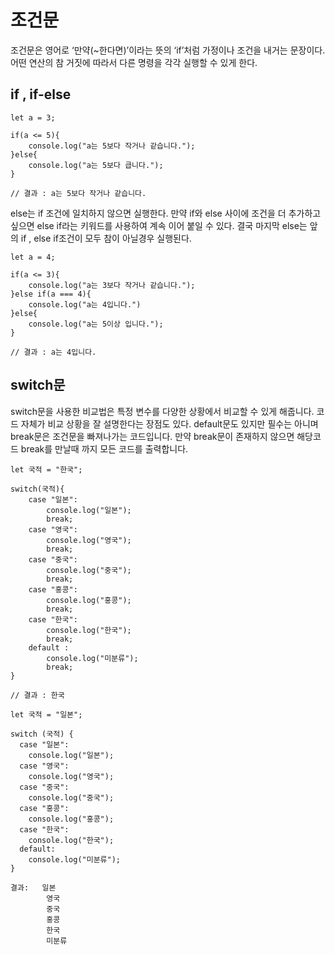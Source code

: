 # 조건문

조건문은 영어로 ‘만약(~한다면)’이라는 뜻의 ‘if’처럼 가정이나 조건을 내거는 문장이다.
어떤 연산의 참 거짓에 따라서 다른 명령을 각각 실행할 수 있게 한다.

## if , if-else

```
let a = 3;

if(a <= 5){
    console.log("a는 5보다 작거나 같습니다.");
}else{
    console.log("a는 5보다 큽니다.");
}

// 결과 : a는 5보다 작거나 같습니다.
```

else는 if 조건에 일치하지 않으면 실행한다. 만약 if와 else 사이에 조건을 더 추가하고 싶으면 else if라는 키워드를 사용하여 계속 이어 붙일 수 있다.
결국 마지막 else는 앞의 if , else if조건이 모두 참이 아닐경우 실행된다.

```
let a = 4;

if(a <= 3){
    console.log("a는 3보다 작거나 같습니다.");
}else if(a === 4){
    console.log("a는 4입니다.")
}else{
    console.log("a는 5이상 입니다.");
}

// 결과 : a는 4입니다.
```

## switch문

switch문을 사용한 비교법은 특정 변수를 다양한 상황에서 비교할 수 있게 해줍니다. 코드 자체가 비교 상황을 잘 설명한다는 장점도 있다.
default문도 있지만 필수는 아니며 break문은 조건문을 빠져나가는 코드입니다.
만약 break문이 존재하지 않으면 해당코드 break를 만날때 까지 모든 코드를 출력합니다.

```
let 국적 = "한국";

switch(국적){
    case "일본":
        console.log("일본");
        break;
    case "영국":
        console.log("영국");
        break;
    case "중국":
        console.log("중국");
        break;
    case "홍콩":
        console.log("홍콩");
        break;
    case "한국":
        console.log("한국");
        break;
    default :
        console.log("미분류");
        break;
}

// 결과 : 한국
```

```
let 국적 = "일본";

switch (국적) {
  case "일본":
    console.log("일본");
  case "영국":
    console.log("영국");
  case "중국":
    console.log("중국");
  case "홍콩":
    console.log("홍콩");
  case "한국":
    console.log("한국");
  default:
    console.log("미분류");
}

결과:   일본
        영국
        중국
        홍콩
        한국
        미분류
```
